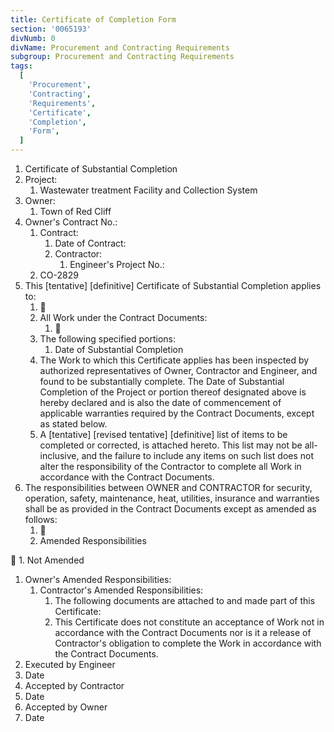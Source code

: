 ```yaml
---
title: Certificate of Completion Form
section: '0065193'
divNumb: 0
divName: Procurement and Contracting Requirements
subgroup: Procurement and Contracting Requirements
tags:
  [
    'Procurement',
    'Contracting',
    'Requirements',
    'Certificate',
    'Completion',
    'Form',
  ]
---
```


1.  Certificate of Substantial Completion
1.  Project:
    1. Wastewater treatment Facility and Collection System
1.  Owner:
    1. Town of Red Cliff
1.  Owner's Contract No.:
    1. Contract:
       1. Date of Contract:
       1. Contractor:
          1. Engineer's Project No.:
    1. CO-2829
1.  This [tentative] [definitive] Certificate of Substantial Completion applies to:
    1. 
    1. All Work under the Contract Documents:
       1. 
    1. The following specified portions:
       1. Date of Substantial Completion
    1. The Work to which this Certificate applies has been inspected by authorized representatives of Owner, Contractor and Engineer, and found to be substantially complete. The Date of Substantial Completion of the Project or portion thereof designated above is hereby declared and is also the date of commencement of applicable warranties required by the Contract Documents, except as stated below.
    1. A [tentative] [revised tentative] [definitive] list of items to be completed or corrected, is attached hereto. This list may not be all-inclusive, and the failure to include any items on such list does not alter the responsibility of the Contractor to complete all Work in accordance with the Contract Documents.
1.  The responsibilities between OWNER and CONTRACTOR for security, operation, safety, maintenance, heat, utilities, insurance and warranties shall be as provided in the Contract Documents except as amended as follows:
    1. 
    1. Amended Responsibilities

 1. Not Amended

1.  Owner's Amended Responsibilities:
    1. Contractor's Amended Responsibilities:
       1. The following documents are attached to and made part of this Certificate:
       1. This Certificate does not constitute an acceptance of Work not in accordance with the Contract Documents nor is it a release of Contractor's obligation to complete the Work in accordance with the Contract Documents.
1.  Executed by Engineer
1.  Date
1.  Accepted by Contractor
1.  Date
1.  Accepted by Owner
1.  Date
